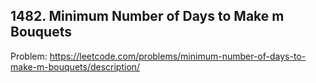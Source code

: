 ## 1482. Minimum Number of Days to Make m Bouquets

Problem: https://leetcode.com/problems/minimum-number-of-days-to-make-m-bouquets/description/
